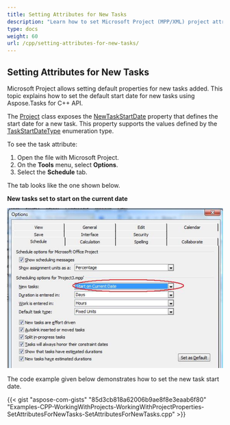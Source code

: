 ```yaml
---
title: Setting Attributes for New Tasks
description: "Learn how to set Microsoft Project (MPP/XML) project attributes for newly created tasks using Aspose.Tasks for C++."
type: docs
weight: 60
url: /cpp/setting-attributes-for-new-tasks/
---
```


## **Setting Attributes for New Tasks**
Microsoft Project allows setting default properties for new tasks added. This topic explains how to set the default start date for new tasks using Aspose.Tasks for C++ API.

The [Project](https://reference.aspose.com/tasks/cpp/class/aspose.tasks.project) class exposes the [NewTaskStartDate](https://reference.aspose.com/tasks/cpp/class/aspose.tasks.prj#a206158d8e6e22155f3b987f4ba86378e) property that defines the start date for a new task. This property supports the values defined by the [TaskStartDateType](https://reference.aspose.com/tasks/cpp/class/aspose.tasks.prj#a206158d8e6e22155f3b987f4ba86378e) enumeration type.

To see the task attribute:

1. Open the file with Microsoft Project.
2. On the **Tools** menu, select **Options**.
3. Select the **Schedule** tab.

The tab looks like the one shown below.

**New tasks set to start on the current date**

![edit task's schedule options in Microsoft Project](working-with-project-properties_6.png)

The code example given below demonstrates how to set the new task start date.

{{< gist "aspose-com-gists" "85d3cb818a62006b9ae8f8e3eaab6f80" "Examples-CPP-WorkingWithProjects-WorkingWithProjectProperties-SetAttributesForNewTasks-SetAttributesForNewTasks.cpp" >}}
